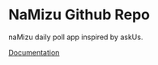 # NaMizu Github Repo

naMizu daily poll app inspired by askUs.

[Documentation](./docs/naMizuDocs.md)


